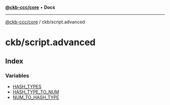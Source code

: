 [**@ckb-ccc/core**](README.md) • **Docs**

***

[@ckb-ccc/core](README.md) / ckb/script.advanced

# ckb/script.advanced

## Index

### Variables

- [HASH\_TYPES](ckb.script.advanced.Variable.HASH_TYPES.md)
- [HASH\_TYPE\_TO\_NUM](ckb.script.advanced.Variable.HASH_TYPE_TO_NUM.md)
- [NUM\_TO\_HASH\_TYPE](ckb.script.advanced.Variable.NUM_TO_HASH_TYPE.md)
